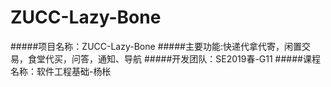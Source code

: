 # ZUCC-Lazy-Bone
#####项目名称：ZUCC-Lazy-Bone
#####主要功能:快递代拿代寄，闲置交易，食堂代买，问答，通知、导航
#####开发团队：SE2019春-G11
#####课程名称：软件工程基础-杨枨
